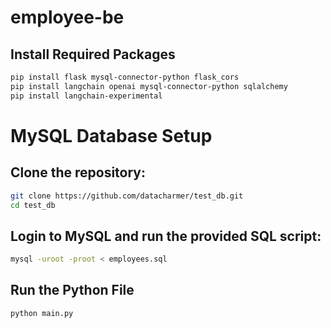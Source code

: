 # employee-be

## Install Required Packages

```bash
pip install flask mysql-connector-python flask_cors
pip install langchain openai mysql-connector-python sqlalchemy
pip install langchain-experimental
```

# MySQL Database Setup

## Clone the repository:

```bash
git clone https://github.com/datacharmer/test_db.git
cd test_db
```

## **Login to MySQL** and run the provided SQL script:

```bash
mysql -uroot -proot < employees.sql
```


## Run the Python File

```bash
python main.py
```
